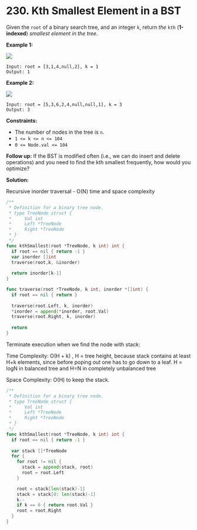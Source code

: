 # 230.  Kth Smallest Element in a BST

Given the  `root`  of a binary search tree, and an integer  `k`, return  _the_  `kth`  (**1-indexed**)  _smallest element in the tree_.

**Example 1:**

![](https://assets.leetcode.com/uploads/2021/01/28/kthtree1.jpg)

	Input: root = [3,1,4,null,2], k = 1
	Output: 1

**Example 2:**

![](https://assets.leetcode.com/uploads/2021/01/28/kthtree2.jpg)

	Input: root = [5,3,6,2,4,null,null,1], k = 3
	Output: 3

**Constraints:**

-   The number of nodes in the tree is  `n`.
-   `1 <= k <= n <= 104`
-   `0 <= Node.val <= 104`

**Follow up:** If the BST is modified often (i.e., we can do insert and delete operations) and you need to find the kth smallest frequently, how would you optimize?

**Solution:**

Recursive inorder traversal - O(N) time and space complexity

```go
/**
 * Definition for a binary tree node.
 * type TreeNode struct {
 *     Val int
 *     Left *TreeNode
 *     Right *TreeNode
 * }
 */
func kthSmallest(root *TreeNode, k int) int {
  if root == nil { return -1 }   
  var inorder []int
  traverse(root,k, &inorder)
  
  return inorder[k-1]
}

func traverse(root *TreeNode, k int, inorder *[]int) {
  if root == nil { return }
  
  traverse(root.Left, k, inorder)
  *inorder = append(*inorder, root.Val)
  traverse(root.Right, k, inorder)
  
  return
}
```

Terminate execution when we find the node with stack: 

Time Complexity: O(H + k) , H = tree height, because stack contains at least H+k elements, since before poping out one has to go down to a leaf. H = logN in balanced tree and H=N in completely unbalanced tree

Space Complexity: O(H) to keep the stack.

```go
/**
 * Definition for a binary tree node.
 * type TreeNode struct {
 *     Val int
 *     Left *TreeNode
 *     Right *TreeNode
 * }
 */
func kthSmallest(root *TreeNode, k int) int {
  if root == nil { return -1 }
  
  var stack []*TreeNode
  for {
    for root != nil {
      stack = append(stack, root)
      root = root.Left
    }

    root = stack[len(stack)-1]
    stack = stack[0: len(stack)-1]
    k--
    if k == 0 { return root.Val }
    root = root.Right
  }
}
```